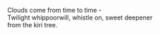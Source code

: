 Clouds come from time to time -    
Twilight whippoorwill, whistle on, sweet deepener    
from the kiri tree.    

